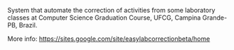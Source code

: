 System that automate the correction of activities from some laboratory classes at Computer Science Graduation Course, UFCG, Campina Grande-PB, Brazil.

More info: https://sites.google.com/site/easylabcorrectionbeta/home